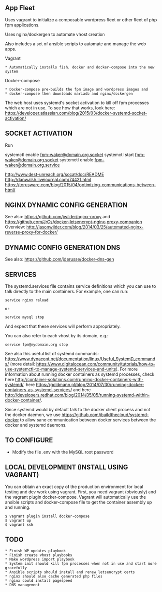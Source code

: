App Fleet
--------

Uses vagrant to initialize a composable wordpress fleet or other fleet of php fpm applications.

Uses nginx/dockergen to automate vhost creation

Also includes a set of ansible scripts to automate and manage the web apps.

Vagrant

	* Automatically installs fish, docker and docker-compose into the new system

Docker-compose

	* Docker-compose pre-builds the fpm image and wordpress images and
	* docker-compose then downloads mariadb and nginx/dockergen

The web host uses systemd's socket activation to kill off fpm processes which are not in use. To see how that works, look here: https://developer.atlassian.com/blog/2015/03/docker-systemd-socket-activation/

SOCKET ACTIVATION
-------

Run

systemctl enable fpm-waker@domain.org.socket
systemctl start fpm-waker@domain.org.socket
systemctl enable fpm-waker@domain.org.service

http://www.dest-unreach.org/socat/doc/README
http://danwalsh.livejournal.com/74421.html
https://torusware.com/blog/2015/04/optimizing-communications-between-html/

NGINX DYNAMIC CONFIG GENERATION
------
See also: https://github.com/jwilder/nginx-proxy
and https://github.com/JrCs/docker-letsencrypt-nginx-proxy-companion
Overview: http://jasonwilder.com/blog/2014/03/25/automated-nginx-reverse-proxy-for-docker/

DYNAMIC CONFIG GENERATION DNS
------
See also: https://github.com/jderusse/docker-dns-gen

SERVICES
-------

The systemd.services file contains service definitions which you can use to talk directly to the main containers. For example, one can run:

    service nginx reload

    or

    service mysql stop

And expect that these services will perform appropriately.

You can also refer to each vhost by its domain, e.g.:

	service fpm@mydomain.org stop

See also this useful list of systemd commands: https://www.dynacont.net/documentation/linux/Useful_SystemD_commands/ (more detail: https://www.digitalocean.com/community/tutorials/how-to-use-systemctl-to-manage-systemd-services-and-units). For more information about running docker containers as systemd processes, check here http://container-solutions.com/running-docker-containers-with-systemd/, here https://goldmann.pl/blog/2014/07/30/running-docker-containers-as-systemd-services/ and here http://developers.redhat.com/blog/2014/05/05/running-systemd-within-docker-container/.

Since systemd would by default talk to the docker client process and not the docker daemon, we use https://github.com/ibuildthecloud/systemd-docker to allow sane communication between docker services between the docker and systemd daemons.

TO CONFIGURE
-------

* Modify the file .env with the MySQL root password

LOCAL DEVELOPMENT (INSTALL USING VAGRANT)
-------

You can obtain an exact copy of the production environment for local testing and dev work using vagrant. First, you need vagrant (obviously) and the vagrant plugin docker-compose. Vagrant will automatically use the ansible scripts and docker-compose file to get the container assembly up and running.

    $ vagrant plugin install docker-compose
    $ vagrant up
    $ vagrant ssh

TODO
-----

	* Finish WP updates playbook
	* Finish create vhost playbooks
	* Make wordpress import playbook
	* System init should kill fpm processes when not in use and start more gracefully
	* Ansible scripts should install and renew letsencrypt certs
	* nginx should also cache generated php files
	* nginx could install pagespeed
	* DNS management